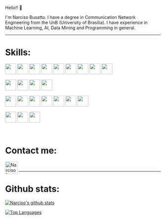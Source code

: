 Hello!! 👋

I'm Narciso Busatto. I have a degree in Communication Network Engineering from the UnB (University of Brasília). I have experience in Machine Learning, AI, Data Mining and Programming in general.

<hr>

# Skills:

<a href="#"><img height="35px" src="https://img.shields.io/badge/c-%2300599C.svg?style=for-the-badge&logo=c&logoColor=white"></a>
<a href="#"><img height="35px" src="https://img.shields.io/badge/c++-%2300599C.svg?style=for-the-badge&logo=c%2B%2B&logoColor=white"></a>
<a href="#"><img height="35px" src="https://img.shields.io/badge/go-%2300ADD8.svg?style=for-the-badge&logo=go&logoColor=white"></a>
<a href="#"><img height="35px" src="https://img.shields.io/badge/java-%23ED8B00.svg?style=for-the-badge&logo=java&logoColor=white"></a>
<a href="#"><img height="35px" src="https://img.shields.io/badge/javascript-%23323330.svg?style=for-the-badge&logo=javascript&logoColor=%23F7DF1E"></a>
<a href="#"><img height="35px" src="https://img.shields.io/badge/latex-%23008080.svg?style=for-the-badge&logo=latex&logoColor=white"></a>
<a href="#"><img height="35px" src="https://img.shields.io/badge/python-3670A0?style=for-the-badge&logo=python&logoColor=ffdd54"></a>
<a href="#"><img height="35px" src="https://img.shields.io/badge/shell_script-%23121011.svg?style=for-the-badge&logo=gnu-bash&logoColor=white"></a>
<a href="#"><img height="35px" src="https://img.shields.io/badge/typescript-%23007ACC.svg?style=for-the-badge&logo=typescript&logoColor=white"></a>

<a href="#"><img height="35px" src="https://img.shields.io/badge/angular-%23DD0031.svg?style=for-the-badge&logo=angular&logoColor=white"></a>
<a href="#"><img height="35px" src="https://img.shields.io/badge/flask-%23000.svg?style=for-the-badge&logo=flask&logoColor=white"></a>
<a href="#"><img height="35px" src="https://img.shields.io/badge/node.js-6DA55F?style=for-the-badge&logo=node.js&logoColor=white"></a>
<a href="#"><img height="35px" src="https://img.shields.io/badge/spring-%236DB33F.svg?style=for-the-badge&logo=spring&logoColor=white"></a>

<a href="#"><img height="35px" src="https://img.shields.io/badge/Keras-%23D00000.svg?style=for-the-badge&logo=Keras&logoColor=white"></a>
<a href="#"><img height="35px" src="https://img.shields.io/badge/numpy-%23013243.svg?style=for-the-badge&logo=numpy&logoColor=white"></a>
<a href="#"><img height="35px" src="https://img.shields.io/badge/pandas-%23150458.svg?style=for-the-badge&logo=pandas&logoColor=white"></a>
<a href="#"><img height="35px" src="https://img.shields.io/badge/PyTorch-%23EE4C2C.svg?style=for-the-badge&logo=PyTorch&logoColor=white"></a>
<a href="#"><img height="35px" src="https://img.shields.io/badge/scikit--learn-%23F7931E.svg?style=for-the-badge&logo=scikit-learn&logoColor=white"></a>
<a href="#"><img height="35px" src="https://img.shields.io/badge/SciPy-%230C55A5.svg?style=for-the-badge&logo=scipy&logoColor=%white"></a>
<a href="#"><img height="35px" src="https://img.shields.io/badge/TensorFlow-%23FF6F00.svg?style=for-the-badge&logo=TensorFlow&logoColor=white"></a>

<a href="#"><img height="35px" src="https://img.shields.io/badge/docker-%230db7ed.svg?style=for-the-badge&logo=docker&logoColor=white"></a>
<a href="#"><img height="35px" src="https://img.shields.io/badge/kubernetes-%23326ce5.svg?style=for-the-badge&logo=kubernetes&logoColor=white"></a>
<a href="#"><img height="35px" src="https://img.shields.io/badge/Postman-FF6C37?style=for-the-badge&logo=postman&logoColor=white"></a>

<br>

# Contact me:

[<img align="left" alt="Narciso | LinkedIn" width="40px" src="https://cdn.jsdelivr.net/npm/simple-icons@v3/icons/linkedin.svg" />][linkedin]

<br>

<hr>
   
 # Github stats:<br>
  
   [![Narciso's github stats](https://github-readme-stats.vercel.app/api?username=narcisobusatto&count_private=true&show_icons=true&theme=tokyonight)](https://github.com/narcisobusatto/github-readme-stats)
   
   [![Top Languages](https://github-readme-stats.vercel.app/api/top-langs/?username=narcisobusatto&layout=compact)](https://github.com/anuraghazra/github-readme-stats)

[instagram]: https://www.instagram.com/narcisobusatto/
[linkedin]: https://www.linkedin.com/in/narciso-busatto-júnior-baa697181
<br />
